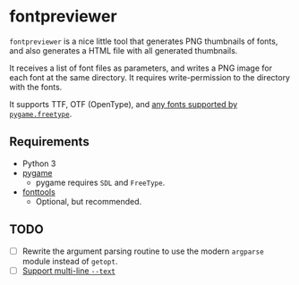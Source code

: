 # fontpreviewer

`fontpreviewer` is a nice little tool that generates PNG thumbnails of fonts,
and also generates a HTML file with all generated thumbnails.

It receives a list of font files as parameters, and writes a PNG image for each
font at the same directory. It requires write-permission to the directory with
the fonts.

It supports TTF, OTF (OpenType), and [any fonts supported by `pygame.freetype`](https://www.pygame.org/docs/ref/freetype.html).

## Requirements

* Python 3
* [pygame](https://www.pygame.org/)
    * pygame requires `SDL` and `FreeType`.
* [fonttools](https://github.com/fonttools/fonttools)
    * Optional, but recommended.

## TODO

* [ ] Rewrite the argument parsing routine to use the modern `argparse` module instead of `getopt`.
* [ ] [Support multi-line `--text`](https://stackoverflow.com/q/42014195)
